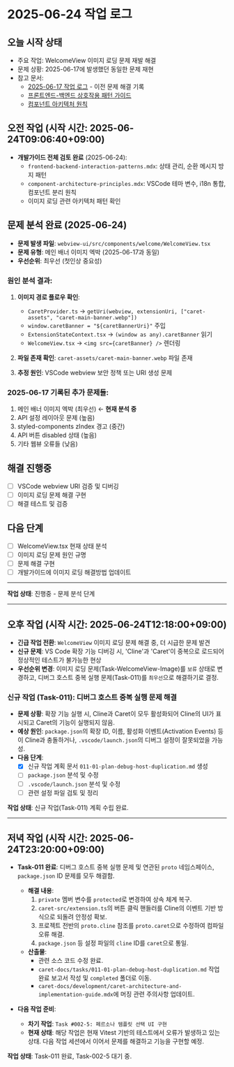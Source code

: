 # 2025-06-24 작업 로그

## 오늘 시작 상태
- 주요 작업: WelcomeView 이미지 로딩 문제 재발 해결
- 문제 상황: 2025-06-17에 발생했던 동일한 문제 재현
- 참고 문서:
    - [2025-06-17 작업 로그](./2025-06-17.md) - 이전 문제 해결 기록
    - [프론트엔드-백엔드 상호작용 패턴 가이드](./../../development/frontend-backend-interaction-patterns.mdx)
    - [컴포넌트 아키텍처 원칙](./../../development/component-architecture-principles.mdx)

## 오전 작업 (시작 시간: 2025-06-24T09:06:40+09:00)
- **개발가이드 전체 검토 완료** (2025-06-24):
  - `frontend-backend-interaction-patterns.mdx`: 상태 관리, 순환 메시지 방지 패턴
  - `component-architecture-principles.mdx`: VSCode 테마 변수, i18n 통합, 컴포넌트 분리 원칙
  - 이미지 로딩 관련 아키텍처 패턴 확인

## 문제 분석 완료 (2025-06-24)
- **문제 발생 파일**: `webview-ui/src/components/welcome/WelcomeView.tsx`
- **문제 유형**: 메인 배너 이미지 엑박 (2025-06-17과 동일)
- **우선순위**: 최우선 (첫인상 중요성)

### **원인 분석 결과**:
1. **이미지 경로 플로우 확인**:
   - `CaretProvider.ts` → `getUri(webview, extensionUri, ["caret-assets", "caret-main-banner.webp"])`
   - `window.caretBanner = "${caretBannerUri}"` 주입
   - `ExtensionStateContext.tsx` → `(window as any).caretBanner` 읽기
   - `WelcomeView.tsx` → `<img src={caretBanner} />` 렌더링

2. **파일 존재 확인**: `caret-assets/caret-main-banner.webp` 파일 존재
3. **추정 원인**: VSCode webview 보안 정책 또는 URI 생성 문제

### 2025-06-17 기록된 추가 문제들:
1. 메인 배너 이미지 엑박 (최우선) ← **현재 분석 중**
2. API 설정 레이아웃 문제 (높음)
3. styled-components zIndex 경고 (중간)
4. API 버튼 disabled 상태 (높음)
5. 기타 웹뷰 오류들 (낮음)

## 해결 진행중
- [ ] VSCode webview URI 검증 및 디버깅
- [ ] 이미지 로딩 문제 해결 구현
- [ ] 해결 테스트 및 검증

## 다음 단계
- [ ] WelcomeView.tsx 현재 상태 분석
- [ ] 이미지 로딩 문제 원인 규명
- [ ] 문제 해결 구현
- [ ] 개발가이드에 이미지 로딩 해결방법 업데이트

---
**작업 상태**: 진행중 - 문제 분석 단계

---
## 오후 작업 (시작 시간: 2025-06-24T12:18:00+09:00)
- **긴급 작업 전환**: `WelcomeView` 이미지 로딩 문제 해결 중, 더 시급한 문제 발견
- **신규 문제**: VS Code 확장 기능 디버깅 시, 'Cline'과 'Caret'이 중복으로 로드되어 정상적인 테스트가 불가능한 현상
- **우선순위 변경**: 이미지 로딩 문제(Task-WelcomeView-Image)를 `보류` 상태로 변경하고, 디버그 호스트 중복 실행 문제(Task-011)를 `최우선`으로 해결하기로 결정.

### 신규 작업 (Task-011): 디버그 호스트 중복 실행 문제 해결
- **문제 상황**: 확장 기능 실행 시, Cline과 Caret이 모두 활성화되어 Cline의 UI가 표시되고 Caret의 기능이 실행되지 않음.
- **예상 원인**: `package.json`의 확장 ID, 이름, 활성화 이벤트(Activation Events) 등이 Cline과 충돌하거나, `.vscode/launch.json`의 디버그 설정이 잘못되었을 가능성.
- **다음 단계**:
    - [x] 신규 작업 계획 문서 `011-01-plan-debug-host-duplication.md` 생성
    - [ ] `package.json` 분석 및 수정
    - [ ] `.vscode/launch.json` 분석 및 수정
    - [ ] 관련 설정 파일 검토 및 정리

**작업 상태**: 신규 작업(Task-011) 계획 수립 완료.

---
## 저녁 작업 (시작 시간: 2025-06-24T23:20:00+09:00)
- **Task-011 완료**: 디버그 호스트 중복 실행 문제 및 연관된 `proto` 네임스페이스, `package.json` ID 문제를 모두 해결함.
  - **해결 내용**:
    1.  `private` 멤버 변수를 `protected`로 변경하여 상속 체계 복구.
    2.  `caret-src/extension.ts`의 버튼 클릭 핸들러를 Cline의 이벤트 기반 방식으로 되돌려 안정성 확보.
    3.  프로젝트 전반의 `proto.cline` 참조를 `proto.caret`으로 수정하여 컴파일 오류 해결.
    4.  `package.json` 등 설정 파일의 `cline` ID를 `caret`으로 통일.
  - **산출물**:
    - 관련 소스 코드 수정 완료.
    - `caret-docs/tasks/011-01-plan-debug-host-duplication.md` 작업 완료 보고서 작성 및 `completed` 폴더로 이동.
    - `caret-docs/development/caret-architecture-and-implementation-guide.mdx`에 머징 관련 주의사항 업데이트.

- **다음 작업 준비**:
  - **차기 작업**: `Task #002-5: 페르소나 템플릿 선택 UI 구현`
  - **현재 상태**: 해당 작업은 현재 Vitest 기반의 테스트에서 오류가 발생하고 있는 상태. 다음 작업 세션에서 이어서 문제를 해결하고 기능을 구현할 예정.

**작업 상태**: Task-011 완료, Task-002-5 대기 중.
